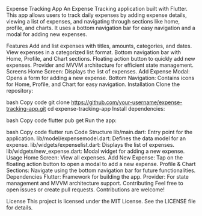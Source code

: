 Expense Tracking App
An Expense Tracking application built with Flutter. This app allows users to track daily expenses by adding expense details, viewing a list of expenses, and navigating through sections like home, profile, and charts. It uses a bottom navigation bar for easy navigation and a modal for adding new expenses.

Features
Add and list expenses with titles, amounts, categories, and dates.
View expenses in a categorized list format.
Bottom navigation bar with Home, Profile, and Chart sections.
Floating action button to quickly add new expenses.
Provider and MVVM architecture for efficient state management.
Screens
Home Screen: Displays the list of expenses.
Add Expense Modal: Opens a form for adding a new expense.
Bottom Navigation: Contains icons for Home, Profile, and Chart for easy navigation.
Installation
Clone the repository:

bash
Copy code
git clone https://github.com/your-username/expense-tracking-app.git
cd expense-tracking-app
Install dependencies:

bash
Copy code
flutter pub get
Run the app:

bash
Copy code
flutter run
Code Structure
lib/main.dart: Entry point for the application.
lib/model/expensemodel.dart: Defines the data model for an expense.
lib/widgets/expenselist.dart: Displays the list of expenses.
lib/widgets/new_expense.dart: Modal widget for adding a new expense.
Usage
Home Screen: View all expenses.
Add New Expense: Tap on the floating action button to open a modal to add a new expense.
Profile & Chart Sections: Navigate using the bottom navigation bar for future functionalities.
Dependencies
Flutter: Framework for building the app.
Provider: For state management and MVVM architecture support.
Contributing
Feel free to open issues or create pull requests. Contributions are welcome!

License
This project is licensed under the MIT License. See the LICENSE file for details.
